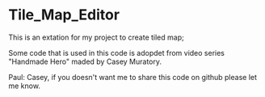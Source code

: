 # Tile_Map_Editor

This is an extation for my project to create tiled map;

Some code that is used in this code is adopdet from 
video series "Handmade Hero" maded by Casey Muratory.

Paul: Casey, if you doesn't want me to share this 
code on github please let me know.
